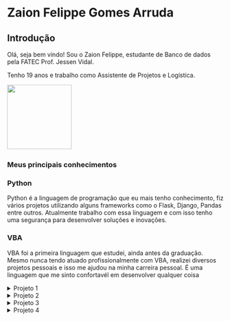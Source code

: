   # Zaion Felippe Gomes Arruda
  
  ## Introdução
  
  Olá, seja bem vindo! Sou o Zaion Felippe, estudante de Banco de dados pela FATEC Prof. Jessen Vidal. 
  
  Tenho 19 anos e trabalho como Assistente de Projetos e Logística. <br/>
  
  <img src="https://avatars.githubusercontent.com/u/81268185?v=4" height="150" width="150"/>
  
  ### Meus principais conhecimentos
  
  ### Python
  
  Python é a linguagem de programação que eu mais tenho conhecimento, fiz vários projetos utilizando alguns frameworks como o Flask, Django, Pandas entre outros.
  Atualmente trabalho com essa linguagem e com isso tenho uma segurança para desenvolver soluções e inovações.
  
  ### VBA 
  
  VBA foi a primeira linguagem que estudei, ainda antes da graduação. Mesmo nunca tendo atuado profissionalmente com VBA, realizei diversos projetos pessoais
  e isso me ajudou na minha carreira pessoal. É uma linguagem que me sinto confortavél em desenvolver qualquer coisa
  
  <details>
  
  <summary>Projeto 1</summary>
  
  # Projeto 1: 1º Semestre de 2021
  
  ### Parceiro Acadêmico
  FATEC São José dos Campos - Prof. Jessen Vidal
  
  ### Descrição do Projeto
  
Este projeto tem como objetivo criar um assistente virtual financeiro para ajudar pessoas a gerenciar melhor suas finanças pessoais. O assistente virtual será capaz de se comunicar com o usuário por meio de comandos de voz ou texto, e terá acesso a informações financeiras do usuário, como contas bancárias, cartões de crédito e investimentos.
  
  ### Tecnologias adotadas na solução
  ### <img src="https://github.com/devicons/devicon/blob/master/icons/python/python-original.svg" width="40" height="40"/> Python 
  Neste projeto de assistente virtual financeiro, a tecnologia Python foi utilizada como linguagem de programação para a criação do software. Python é uma linguagem de programação de alto nível, com sintaxe simples e de fácil leitura, que é amplamente utilizada no desenvolvimento de soluções tecnológicas. É uma escolha popular para desenvolvimento de assistentes virtuais, pois tem uma grande variedade de bibliotecas disponíveis para processamento de linguagem natural, reconhecimento de voz, acesso a APIs de serviços financeiros, dentre outras funcionalidades.
  
  ### Contribuições Pessoais
  O método de perfil de investidor é uma técnica usada no mercado financeiro para classificar investidores de acordo com seu apetite ao risco. Para o projeto do assistente virtual financeiro, desenvolvi uma abordagem para determinar o perfil de investidor do usuário com base em perguntas-chave que ajudam a avaliar o grau de aversão ou tolerância ao risco de cada indivíduo.

Essa abordagem foi implementada no código Python do assistente virtual financeiro, permitindo que o sistema avalie as respostas do usuário às perguntas e determine o perfil de investidor correspondente. Com base nessa informação, o assistente virtual pode fornecer sugestões de investimento adequadas ao perfil de risco do usuário e seus objetivos financeiros

<details>
	
<summary>Descobrindo seu perfil</summary>

```py

def perfil():
    result = 0
    sai_som('Você já fez sua reserva de emergência? ')
    p1 = str(input('')).upper()

    sai_som('Aceitaria riscos para maximizar ganhos? ')
    p2 = str(input('')).upper()

    sai_som('Tem a meta de guardar dinheiro para um futuro a longo prazo, como aposentadoria? ')
    p3 = str(input('')).upper()

    sai_som('Você tem experiência ou formação no mercado financeiro? ')
    p4 = str(input('')).upper()

    sai_som('Você já investe ou investiu nos últimos meses? ')
    p5 = str(input('')).upper()

    sai_som('Você conseguiria destinar de 10% a 15% do seu salario a investimentos? ')
    p6 = str(input('')).upper()


    if p1 == 'SIM':
        result +=2
    else:
        result +=1
    if p2 == 'SIM':
        result +=2
    else:
        result +=1
    if p3 == 'SIM':
        result +=2
    else:
        result +=1
    if p4 == 'SIM':
        result +=2
    else:
        result +=1
    if p5 == 'SIM':
        result +=2
    else:
        result +=1
    if p6 == 'SIM':
        result +=2
    else:
        result +=1


    if result <8:
        sai_som(f'Você é um investidor Iniciante pois sua pontuação foi de {result} pontos!')
    if result >= 8 and result <10:
        sai_som(f'Você é um investidor Pleno pois sua pontuação foi de {result} pontos!')
    if result >= 10:
        sai_som(f'Você é um investidor Experiente pois sua pontuação foi de {result} pontos!')

 ```
        
</details>

O usuário pode fornecer ao assistente virtual o ticker da empresa desejada e, com base nessas informações, o sistema irá buscar o código de ação correspondente.
Com essa funcionalidade, o usuário pode acessar facilmente informações atualizadas sobre empresas que deseja investir, tornando mais fácil e rápido tomar decisões financeiras informadas.

<details>

<summary>Buscando código de ação</summary>

  ```py
	def codigo():
	    sai_som('De qual empresa deseja saber o código de ação? ')
	    cod_acao = str(input('')).upper()

	    #Imprimi o valor e printa o código de ação
	    if cod_acao == ('NETFLIX'):
		sai_som('O código de ação dessa empresa é: NFLX34')

	    elif cod_acao == ('ITAU'):
		sai_som('O código de ação dessa empresa é: ITUB3F')

	    elif cod_acao == ('VALE'):
		sai_som('O código de ação dessa empresa é: VALE5')

	    elif cod_acao == ('PETROBRAS'):
		sai_som('O código de ação dessa empresa é: PETR4F')

	    elif cod_acao == ('FACEBOOK'):
		sai_som('O código de ação dessa empresa é: FB')
  ```
</details>
  
 ## Aprendizados Efetivos HS
 Eu aprendi a desenvolver em Python utilizando APIs, o que me permitiu criar soluções tecnológicas que interagem com serviços externos de maneira eficiente e confiável. API (Interface de Programação de Aplicativos) é um conjunto de rotinas, protocolos e ferramentas para construir software e aplicações que interagem com outros serviços. É uma maneira eficaz de integrar diferentes sistemas e plataformas, permitindo que desenvolvedores possam construir soluções tecnológicas complexas de maneira mais simples. Durante o meu aprendizado, tive a oportunidade de trabalhar com APIs disponíveis na web, como APIs de serviços financeiros, APIs de serviços de redes sociais, dentre outras. Aprendi a usar bibliotecas Python, como requests e urllib, para fazer requisições HTTP às APIs, processar as respostas e extrair as informações relevantes.Ao trabalhar com APIs em Python, pude desenvolver projetos que se beneficiam da integração com serviços externos, como por exemplo, o assistente virtual financeiro que descrevemos anteriormente. Foi possível acessar informações atualizadas de serviços financeiros, como cotações de ações e índices, e incorporá-las ao sistema do assistente virtual para fornecer recomendações personalizadas ao usuário.
A capacidade de integrar diferentes serviços em uma solução tecnológica é uma habilidade valiosa para qualquer desenvolvedor, e o conhecimento em Python e APIs é uma combinação poderosa para o desenvolvimento de soluções inovadoras e eficientes.

</details>

<details>

<summary>Projeto 2</summary>

  # Projeto 2: 2º Semestre de 2021
  
  ### Parceiro Acadêmico
  Necto Systems
  
   ### Descrição do Projeto
 A aplicação em questão tem como objetivo principal coletar métricas de um ou mais Sistemas Gerenciadores de Banco de Dados remotos, em intervalos regulares de tempo. Essas métricas incluem informações relevantes para o gerenciamento e manutenção desses sistemas, como por exemplo, uso de CPU, uso de memória, número de conexões, tempo de resposta, entre outras.

Ao coletar essas informações de forma periódica, a aplicação permite que o usuário tenha acesso a uma série histórica de dados, que pode ser utilizada para identificar padrões de uso, detectar problemas e avaliar o desempenho dos SGBDs ao longo do tempo. Com base nessas informações, o usuário poderá tomar decisões quanto à necessidade de manutenções, balanceamento e aumento de capacidade, bem como melhorias na infraestrutura (servidores), de forma a garantir a disponibilidade e a eficiência dos sistemas gerenciados pelo SGBD.

### Tecnologias adotadas na solução
### <img src="https://github.com/devicons/devicon/blob/master/icons/java/java-original.svg" width="40" height="40"/> Java  
	
Java é uma linguagem de programação amplamente utilizada no desenvolvimento de aplicativos corporativos. Uma das suas principais vantagens é a portabilidade, ou seja, o código escrito em Java pode ser executado em diferentes plataformas sem a necessidade de adaptações significativas.

Na aplicação em questão, a escolha da linguagem Java pode ter sido motivada por várias razões. Uma delas é a sua ampla disponibilidade de bibliotecas e frameworks para o desenvolvimento de aplicativos de coleta de dados e análise de métricas, o que pode ter acelerado o processo de desenvolvimento da aplicação.
 
### <img src="https://github.com/devicons/devicon/blob/master/icons/postgresql/postgresql-original.svg" width="40" height="40"/> PostgreSQL
	
a tecnologia PostgreSQL foi utilizada como o sistema gerenciador de banco de dados para armazenar e gerenciar as métricas coletadas pelos servidores remotos. O PostgreSQL é uma opção popular e avançada de sistema de gerenciamento de banco de dados relacional de código aberto, que oferece recursos avançados, incluindo suporte a SQL avançado, extensibilidade, replicação, transações e integridade referencial.

 ### Contribuições Pessoais
Responsável por desenvolver consultas SQL que permitiu a exibição do tamanho das tabelas e do banco de dados na aplicação. Esses itens foi identificado como uma das principais do projeto, ou seja, uma necessidade importante a ser atendida para a efetividade da ferramenta.

Por meio da sua consulta, os usuários da aplicação puderam obter informações precisas sobre o tamanho de cada tabela individualmente, permitindo uma melhor gestão do espaço em disco utilizado pelo sistema de gerenciamento de banco de dados.

<details>

<summary>Consulta SQL para retornar o tamanho da tabela</summary>

```

	String sql = "SELECT esquema, tabela,\r\n"
		+ "       pg_size_pretty(pg_relation_size(esq_tab)) AS tamanho,\r\n"
		+ "       pg_size_pretty(pg_total_relation_size(esq_tab)) AS tamanho_total\r\n"
		+ "  FROM (SELECT tablename AS tabela,\r\n"
		+ "               schemaname AS esquema,\r\n"
		+ "               schemaname||'.'||tablename AS esq_tab\r\n"
		+ "          FROM pg_catalog.pg_tables\r\n"
		+ "         WHERE schemaname NOT\r\n"
		+ "            IN ('pg_catalog', 'information_schema', 'pg_toast') ) AS x\r\n"
		+ " ORDER BY pg_total_relation_size(esq_tab) DESC;";
		
```
</details>

<details>

<summary>Consulta para retornar o tamanhao do banco de dados</summary>

	String sql = "SELECT pg_database.datname, pg_size_pretty(pg_database_size(pg_database.datname)) AS size FROM pg_database;";

</details>

## Aprendizados Efetivos HS
Durante o desenvolvimento do projeto, tive a oportunidade de aprender a utilizar um sistema de gerenciamento de banco de dados (SGBDs), a fim de coletar e manipular informações para a geração de séries históricas e métricas importantes para os usuários da aplicação.
Com essa experiência, aprimorei minhas habilidades em manipulação de dados em ambiente de banco de dados, desenvolvendo consultas SQL e outros comandos para obter informações específicas e relevantes. Além disso, também tive a oportunidade de conhecer ferramentas de gerenciamento de banco de dados, como o PostgreSQL, e aprender a utilizá-las de maneira efetiva. Com isso contribui para o desenvolvimento da aplicação, criando consultas e rotinas que permitiram a coleta de métricas importantes, tais como o tamanho das tabelas e do banco de dados
 
</details>

<details>

<summary>Projeto 3</summary>

  # Projeto 3: 3º Semestre de 2022
  
  ### Parceiro Acadêmico
  MidAll LTDA
  
  ### Descrição do Projeto
  
  A ideia é criar um mini motor de regras com uma interface onde as regras das promoções possam ser cadastradas e aplicadas no momento que os itens forem para o     
  carrinho de compras. Alguns exemplos de mecânicas: compre 2 produtos e tenha 10% de desconto. Na compra de 2 produtos, ganhe mais 1. Na compra de 3 produtos, 
  ganhe 50% de desconto no item de menor valor.
  
  ### Tecnologias adotadas na solução
  
  ### <img src="https://github.com/devicons/devicon/blob/master/icons/spring/spring-original.svg" width="40" height="40"/> Spring boot
  O funcionamento do e-commerce foi construído utilizando o Spring Boot.
  O Spring Boot é um framework Java open source que tem como objetivo facilitar esse processo em aplicações Java. Consequentemente, ele traz mais agilidade para o 
  processo de desenvolvimento, uma vez que devs conseguem reduzir o tempo gasto com as configurações iniciais.
  
  ### <img src="https://github.com/devicons/devicon/blob/master/icons/angularjs/angularjs-original.svg" width="40" height="40"/> Angular
  Para visualização da aplicação foi utilizado Angular.
  Angular é uma plataforma e framework para construção da interface de aplicações usando HTML, CSS e, principalmente, JavaScript, criada pelos desenvolvedores da 
  Google. Ele possui alguns elementos básicos que tornam essa construção interessante.
  
  ### <img src="https://github.com/devicons/devicon/blob/master/icons/sqlite/sqlite-original.svg" width="40" height="40"/> SQLite
  Para persistências dos dados foi utilizado o SQLite.
  SQLite é uma biblioteca em linguagem C que implementa um banco de dados SQL embutido. Programas que usam a biblioteca SQLite podem ter acesso a banco de dados SQL 
  sem executar um processo SGBD separado
  
  ### Contribuições Pessoais 
  
  Responsável por realizar integração do back-end com o front-end, enviando e recebendo requisções entre eles e criando as telas para melhor UX do cliente. 
  
  Por padrão do angular, utilizei o Observable para lidar com a variedade de operações assíncronas, chamando o módulo HTTP para com solicitações e respostas AJAX.
  Com um construtor utilizando dos métodos do HttpClient para inserir um novo cadastro de produto. Para a construnção utilizei o  Observable. No cadastro do  
  produto era necessário passar alguns parâmetros, como o disconto, nome, preço, descrição e informar a categoria do produto.
  
<details>

<summary>Observable</summary>

  ```js

  export class ProductsService {

  constructor(private http : HttpClient) { }

  insert( product : Product) : Observable<Product>{
    let obj = {
      "discount" : product.discount,
      "name" : product.name,
      "price" : product.price,
      "description" : product.description,
      "categories" : [
          {
              "id": product.categories
          }
      ]

    }
    return this.http.post<Product>('http://localhost:8080/products', obj)

  }
  }

  ```
  
</details>

<details>

<summary>Tela de cadastro de produtos</summary>

 <img src="https://github.com/ZaionKun/Bertoti_PP/blob/main/metodologiaPCT/img/products.png" width="600" height="300"/>
 
 Esta tela foi desenvolvida para permitir o registro de novos produtos no sistema. Nela, é possível preencher informações como nome, descrição, categoria e preço facilitando a inclusão e gerenciamento de novos itens no sistema.

</details>

<details>

<summary>Tela de listagem de produtos</summary>

 <img src="https://github.com/ZaionKun/Bertoti_PP/blob/main/metodologiaPCT/img/list_products.png" width="600" height="300"/>
 
 Com a finalidade de agilizar o gerenciamento dos produtos no sistema, implementei uma tela de listagem que possibilita a adição de promoções, a edição e exclusão  dos produtos cadastrados.

</details>

<details>

<summary>Tela de promoção</summary>

 <img src="https://github.com/ZaionKun/Bertoti_PP/blob/main/metodologiaPCT/img/promotion.png" width="600" height="300"/>
 
 Tendo os produtos, era necessário ter a opção para inserir uma promoção neles, dando alguns tipos de promoções 

</details>

<details>

<summary>Tela de carrinho de compras</summary>

 <img src="https://github.com/ZaionKun/Bertoti_PP/blob/main/metodologiaPCT/img/carrinho%20de%20compras.png" width="600" height="300"/>
 
Desenvolvi uma tela para refletir no carrinho de compras do usuário os produtos registrados juntamente com suas promoções, visando uma melhor experiência de compra

</details>
  
O processo de estudo e implementação do código em testes práticos necessitou de consultas à documentação oficial do Angular. Em poucas semanas, a implementação foi finalizada, realizando as etapas explicadas nos capítulos anteriores.

  ## Aprendizados Efetivos HS
  
  Neste projeto aprendi a mexer com Angular, consultando a documentação oficial da tecnologia consegui desenvolver o front-end do projeto. Com isso consegui           distinguir a velocidade de profundidade e velocidade em diferentes métodos de pesquisa e estudo. Diversos tutoriais estão disponíveis ensinando a realizar grande   partes das etapas de projetos deste tipo, e estes conteúdos possuem sua importância. Entretanto, a consulta na documentação das tecnologias se mostrou muito mais   completa, rápida e confiável do que qualquer fonte terceira. Experiência e aprendizado valiosos até hoje.
  Aprendi mais sobre arquitetura de software. Foi a primeira vez em que trabalhei de fato com uma aplicação frontend separada dos serviços chamados de "backend".     Por conta desta experiência, fui inserido a um novo nível de exigência para a contrução de um sistema web, tendo que me preocupar com o formato e conteúdo           específico das requisições possíveis de entrada no serviço desenvolvido.

  - Criação de API que se provê serviços e se comunica com outros aplicações: sei fazer com autonomia

  - Desenvolvimento de scripts em Angular: sei fazer com autonomia 
  
 </details>
 
<details>

<summary>Projeto 4</summary>

  # Projeto 4: 4º Semestre de 2022
  
 ### Parceiro Acadêmico
  Subiter
  
 ### Descrição do Projeto
 
 Temos um desafio de sincronização dos dados administrativos, financeiros e operacionais referentes aos serviços prestados pela empresa. A falta de organização dos    	dados acarreta lentidão para atender chamados, e confusão na interpretação dos indicadores comerciais e financeiros.

### Tecnologias adotadas na solução

### <img src="https://github.com/devicons/devicon/blob/master/icons/oracle/oracle-original.svg" width="40" height="40"/> Oracle cloud

O Oracle Cloud é uma tecnologia de banco de dados em nuvem desenvolvida pela Oracle Corporation, que oferece diversas vantagens para empresas que precisam de alta disponibilidade, escalabilidade e segurança em seus sistemas de gerenciamento de dados.

### <img src="https://github.com/devicons/devicon/blob/master/icons/spring/spring-original.svg" width="40" height="40"/> Spring boot

Spring Boot é um framework de código aberto para construção de aplicações em Java. Ele é projetado para simplificar o desenvolvimento de aplicativos com base em Spring Framework, fornecendo um conjunto de recursos e bibliotecas pré-configurados que permitem que os desenvolvedores criem aplicativos com rapidez e facilidade.

### <img src="https://github.com/devicons/devicon/blob/master/icons/vuejs/vuejs-original.svg" width="40" height="40"/> VueJs

Vue.js é um framework JavaScript flexível e reativo que ajuda os desenvolvedores a construir interfaces de usuário escaláveis e reutilizáveis, tornando o desenvolvimento de aplicativos mais eficiente e intuitivo.

### Contribuições Pessoais 

Responsável por criar o template inicial do VueJs com as configurações adequadas para o projeto. Autor das comunicações entre camadas e responsável de realizar algumas funcionalidades para melhorar a UX e dockerizando o front-end.

<details>

<summary>Docker File</summary>

```yml
FROM node:lts-alpine

RUN npm install -g http-server

WORKDIR /app

COPY package*.json ./

RUN npm install

COPY . .

RUN npm run build

EXPOSE 4200

CMD [ "http-server", "dist" ]	

```

Esses são os comandos para criar uma imagem para a execução do projeto.Ele instala as dependências do projeto, constrói a aplicação e define um comando para executar o servidor http-server e servir a pasta "dist" na porta 4200.

</details>

<details>

<summary>Tela de login</summary>

<img src="" width="600" height="300"/>

Utilizei css para desevolver as cores da tela e deixando os inputs com movimento ao escrever.

```css

<style scoped>
body {
  margin: 0;
  padding: 0;
  font-family: Arial, Helvetica, sans-serif;
  background: radial-gradient(#e63808, #f3eb00);
  height: 100vh;
  overflow: hidden;
}
.box {
  width: 400px;
  padding: 40px;
  position: absolute;
  top: 50%;
  left: 50%;
  transform: translate(-50%, -50%);
  background: #fcfcfc;
  text-align: center;
  border-radius: 25px;
}
.box h1 {
  color: white;
  text-transform: uppercase;
  font-weight: 500;
}
.box input[type="text"],
.box input[type="password"] {
  border: 0;
  background: none;
  display: block;
  margin: 20px auto;
  text-align: center;
  border: 2px solid #e63808;
  padding: 14px 10px;
  width: 200px;
  outline: none;
  color: rgb(0, 0, 0);
  border-radius: 24px;
  transition: 0.25s;
}
.box input[type="text"]:focus,
.box input[type="password"]:focus {
  width: 280px;
  border-color: #f3eb00;
}
.box button[type="button"] {
  border: 0;
  background: none;
  display: block;
  margin: 20px auto;
  text-align: center;
  border: 2px solid #f3eb00;
  padding: 14px 40px;
  outline: none;
  color: rgb(3, 3, 3);
  border-radius: 24px;
  transition: 0.25s;
  cursor: pointer;
}
.box button[type="button"]:hover {
  background: #2ecc71;
  border-color: #2ecc71
}
</style>

```

</details>

<details>

<summary>Token</summary>

Foi necessário criar token ao fazer o login para questões de segurança do sistema, no front-end realizei a passagem do token em todas as funções, segue um exemplo abaixo:

```js

export default{
    listar:(token) =>{
        return http.get('/servico', {headers:{Authorization: `Bearer ${token}`}})
    },

    salvar:(servico, token)=>{
        return http.post('/servico', servico, {headers:{Authorization: `Bearer ${token}`}})
    },

    deletar:(id, token)=>{
        return http.delete('/servico/' + id, {headers:{Authorization: `Bearer ${token}`}})
    },

    atualizar:(servico, token)=>{
        return http.put('/servico/' + servico.id , servico, {headers:{Authorization: `Bearer ${token}`}})
    }
}

```

## Aprendizados Efetivos HS
	
Além de aprender a trabalhar com o VueJs e a consultar a documentação oficial da tecnologia, também aprendi a importância de se dedicar a um estudo aprofundado para obter um conhecimento mais sólido e consistente. Embora tutoriais possam ser úteis, eles geralmente cobrem apenas as partes mais superficiais e básicas de um assunto. Ao se aprofundar na documentação da tecnologia, pude entender melhor as suas nuances e recursos mais avançados. Além disso, essa experiência me ensinou a importância de sempre buscar novos conhecimentos e se manter atualizado em relação às novas tecnologias e tendências de mercado. Com isso, consegui desenvolver um projeto mais completo e eficiente, além de ter adquirido habilidades valiosas para minha carreira profissional.

</details>
